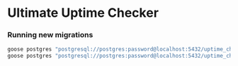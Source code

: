 # Ultimate Uptime Checker

### Running new migrations

```cmd
goose postgres "postgresql://postgres:password@localhost:5432/uptime_checker_dev?sslmode=disable" create create_user_table sql
goose postgres "postgresql://postgres:password@localhost:5432/uptime_checker_dev?sslmode=disable" up
```
